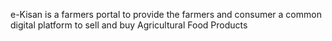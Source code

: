 e-Kisan is a farmers portal to provide the farmers and consumer a common digital platform to sell and buy Agricultural Food Products